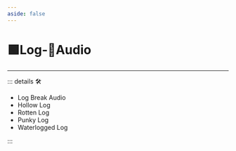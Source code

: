 ```yaml
---
aside: false
---
```

# 🟩<ekos>Log</ekos>-💜<anima>Audio</anima>

---

<!-- =================================================== -->
<!-- =================================================== -->
<!-- =================================================== -->
<!-- =================================================== -->
<!-- =================================================== -->
::: details 🛠

- Log Break Audio
- Hollow Log
- Rotten Log
- Punky Log
- Waterlogged Log

:::
